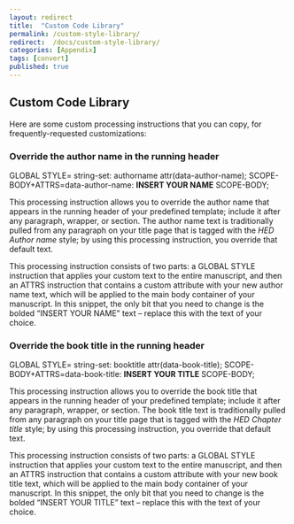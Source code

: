 ```yaml
---
layout: redirect
title:  "Custom Code Library"
permalink: /custom-style-library/
redirect:  /docs/custom-style-library/
categories: [Appendix]
tags: [convert]
published: true
---
```


<section data-type="appendix" class="hsecappendix" data-hederis-type="hsecappendix" id="custom-style-library" data-pi-attrs="id: custom-style-library; data-tags: convert;" role="doc-appendix" data-tags="convert" data-author-name=" " data-book-title=" " title="Custom Code Library"><h1 data-hederis-type="hblkchaptitle" class="hblkchaptitle" id="pKPtp4zv7">Custom Code Library</h1><p class="hblkp" data-hederis-type="hblkp" id="pSFebotfS">Here are some custom processing instructions that you can copy, for frequently-requested customizations:</p><section class="hwprsubsection" data-hederis-type="hwprsubsection" id="pwrnkacFN" data-type="subsection" title="Override the author name in the running header"><h1 data-hederis-type="hblktitle" class="hblktitle" id="p9oS6vxUg">Override the author name in the running header</h1><div class="hwprliteral" data-hederis-type="hwprliteral" id="phFf7AfLX" data-type="programlisting" role="doc-example"><p class="hblkcode" data-hederis-type="hblkcode" id="ppDmRbCUY">GLOBAL STYLE= string-set: authorname attr(data-author-name); SCOPE-BODY+ATTRS=data-author-name: <strong class="hspanstrong" data-hederis-type="hspanstrong" id="p7vS6zcpu">INSERT YOUR NAME</strong> SCOPE-BODY;</p></div><p class="hblkp" data-hederis-type="hblkp" id="pfNhJAwjI">This processing instruction allows you to override the author name that appears in the running header of your predefined template; include it after any paragraph, wrapper, or section. The author name text is traditionally pulled from any paragraph on your title page that is tagged with the <em class="hspanem" data-hederis-type="hspanem" id="pNSoGiIz3">HED Author name</em> style; by using this processing instruction, you override that default text.</p><p class="hblkp" data-hederis-type="hblkp" id="pK6L46U3g">This processing instruction consists of two parts: a GLOBAL STYLE instruction that applies your custom text to the entire manuscript, and then an ATTRS instruction that contains a custom attribute with your new author name text, which will be applied to the main body container of your manuscript. In this snippet, the only bit that you need to change is the bolded &#8220;INSERT YOUR NAME&#8221; text &#8211; replace this with the text of your choice.</p></section><section class="hwprsubsection" data-hederis-type="hwprsubsection" id="pbBjTynW0" data-type="subsection" title="Override the book title in the running header"><h1 data-hederis-type="hblktitle" class="hblktitle" id="pweiFx2Di">Override the book title in the running header</h1><div class="hwprliteral" data-hederis-type="hwprliteral" id="peyKAgVXL" data-type="programlisting" role="doc-example"><p class="hblkcode" data-hederis-type="hblkcode" id="pI8difWFF">GLOBAL STYLE= string-set: booktitle attr(data-book-title); SCOPE-BODY+ATTRS=data-book-title: <strong class="hspanstrong" data-hederis-type="hspanstrong" id="pIPjJQq7I">INSERT YOUR TITLE</strong> SCOPE-BODY;</p></div><p class="hblkp" data-hederis-type="hblkp" id="pMLCLlarp">This processing instruction allows you to override the book title that appears in the running header of your predefined template; include it after any paragraph, wrapper, or section. The book title text is traditionally pulled from any paragraph on your title page that is tagged with the <em class="hspanem" data-hederis-type="hspanem" id="pKM2UTkyc">HED Chapter title</em> style; by using this processing instruction, you override that default text.</p><p class="hblkp" data-hederis-type="hblkp" id="pIXkRkbOt">This processing instruction consists of two parts: a GLOBAL STYLE instruction that applies your custom text to the entire manuscript, and then an ATTRS instruction that contains a custom attribute with your new book title text, which will be applied to the main body container of your manuscript. In this snippet, the only bit that you need to change is the bolded &#8220;INSERT YOUR TITLE&#8221; text &#8211; replace this with the text of your choice.</p></section></section>